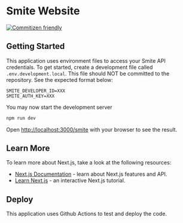 # Smite Website

[![Commitizen friendly](https://img.shields.io/badge/commitizen-friendly-brightgreen.svg)](http://commitizen.github.io/cz-cli/)

## Getting Started

This application uses environment files to access your Smite API credentials.
To get started, create a development file called `.env.development.local`.
This file should NOT be committed to the repository. See the expected format below:

```
SMITE_DEVELOPER_ID=XXX
SMITE_AUTH_KEY=XXX
```

You may now start the development server

```bash
npm run dev
```

Open [http://localhost:3000/smite](http://localhost:3000/smite) with your browser to see the result.

## Learn More

To learn more about Next.js, take a look at the following resources:

- [Next.js Documentation](https://nextjs.org/docs) - learn about Next.js features and API.
- [Learn Next.js](https://nextjs.org/learn) - an interactive Next.js tutorial.

## Deploy

This application uses Github Actions to test and deploy the code.
